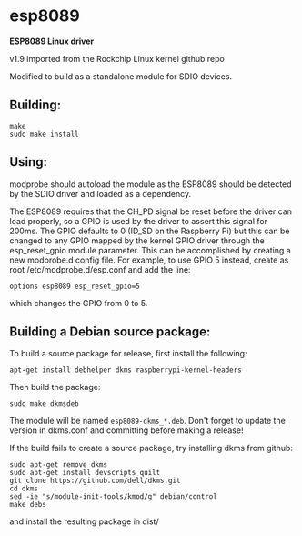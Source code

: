 esp8089
======

**ESP8089 Linux driver**

v1.9 imported from the Rockchip Linux kernel github repo

Modified to build as a standalone module for SDIO devices.


## Building:

    make
    sudo make install

## Using:

modprobe should autoload the module as the ESP8089 should be detected by
the SDIO driver and loaded as a dependency.

The ESP8089 requires that the CH_PD signal be reset before the driver
can load properly, so a GPIO is used by the driver to assert this signal
for 200ms.  The GPIO defaults to 0 (ID_SD on the Raspberry Pi) but this
can be changed to any GPIO mapped by the kernel GPIO driver through the
esp_reset_gpio module parameter.  This can be accomplished by creating a
new modprobe.d config file.  For example, to use GPIO 5 instead, create
as root /etc/modprobe.d/esp.conf and add the line:

    options esp8089 esp_reset_gpio=5

which changes the GPIO from 0 to 5.


## Building a Debian source package:

To build a source package for release, first install the following:

    apt-get install debhelper dkms raspberrypi-kernel-headers

Then build the package:

    sudo make dkmsdeb

The module will be named `esp8089-dkms_*.deb`.  Don't forget to update the version
in dkms.conf and committing before making a release!

If the build fails to create a source package, try installing dkms from github:

    sudo apt-get remove dkms
    sudo apt-get install devscripts quilt
    git clone https://github.com/dell/dkms.git
    cd dkms
    sed -ie "s/module-init-tools/kmod/g" debian/control
    make debs

and install the resulting package in dist/
